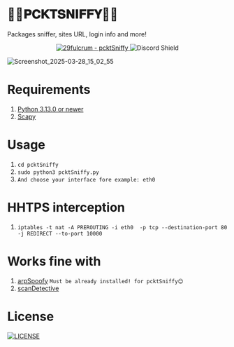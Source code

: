 # 👃🏾𝐏𝐂𝐊𝐓𝐒𝐍𝐈𝐅𝐅𝐘👃🏾
Packages sniffer, sites URL, login info and more!

<div align="center">
<a href="https://github.com/29fulcrum/pcktSniffy/" title="Go to GitHub repo">
  <img src="https://img.shields.io/static/v1?label=29fulcrum&message=pcktSniffy&color=purple&logo=github" alt="29fulcrum - pcktSniffy">
</a>
  <a href="https://discord.gg/VQUvAVpJPr" style="text-decoration: none;">
  <img src="https://discord.com/api/guilds/1336059889524670534/widget.png?style=shield" alt="Discord Shield"/>
</div>

![Screenshot_2025-03-28_15_02_55](https://github.com/user-attachments/assets/39d39f72-ec6a-4f34-b72c-39a00608e918)

# Requirements
1. [Python 3.13.0 or newer](https://www.python.org/downloads/)
2. [Scapy](https://pypi.org/project/scapy/)

# Usage
1. `cd pcktSniffy`
2. `sudo python3 pcktSniffy.py`
3. `And choose your interface fore example: eth0`

# HHTPS interception
1. `iptables -t nat -A PREROUTING -i eth0  -p tcp --destination-port 80 -j REDIRECT --to-port 10000`

# Works fine with
1. [arpSpoofy](https://github.com/thepseudonym/arpSpoofy/) `Must be already installed! for pcktSniffy😊`
2. [scanDetective](https://github.com/thepseudonym/scanDetective/)

# License
<a href="https://github.com/29fulcrum/pcktSniffy/blob/main/LICENSE" title="LICENSE">
  <img src="https://img.shields.io/static/v1?label=&message=LICENSE&color=blue&logo=github" alt="LICENSE"> 
</a>
